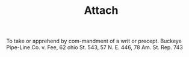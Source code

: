 ---
title: Attach
letter: A
permalink: "/definitions/attach.html"
body: To take or apprehend by com-mandment of a writ or precept. Buckeye Pipe-Line
  Co. v. Fee, 62 ohio St. 543, 57 N. E. 446, 78 Am. St. Rep. 743
published_at: '2018-07-07'
layout: post
---